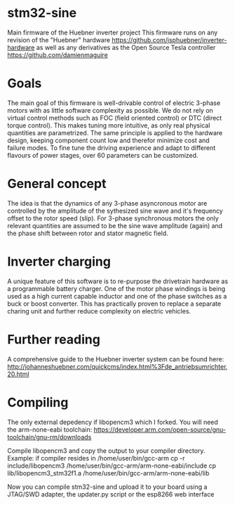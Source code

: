 # stm32-sine
Main firmware of the Huebner inverter project
This firmware runs on any revision of the "Huebner" hardware https://github.com/jsphuebner/inverter-hardware as well as any derivatives as the Open Source Tesla controller https://github.com/damienmaguire

# Goals
The main goal of this firmware is well-drivable control of electric 3-phase motors with as little software complexity as possible. We do not rely on virtual control methods such as FOC (field oriented control) or DTC (direct torque control). This makes tuning more intuitive, as only real physical quantities are parametrized.
The same principle is applied to the hardware design, keeping component count low and therefor minimize cost and failure modes.
To fine tune the driving experience and adapt to different flavours of power stages, over 60 parameters can be customized.

# General concept
The idea is that the dynamics of any 3-phase asyncronous motor are controlled by the amplitude of the sythesized sine wave and it's frequency offset to the rotor speed (slip). For 3-phase synchronous motors the only relevant quantities are assumed to be the sine wave amplitude (again) and the phase shift between rotor and stator magnetic field.

# Inverter charging
A unique feature of this software is to re-purpose the drivetrain hardware as a programmable battery charger. One of the motor phase windings is being used as a high current capable inductor and one of the phase switches as a buck or boost converter. This has practically proven to replace a separate charing unit and further reduce complexity on electric vehicles.

# Further reading
A comprehensive guide to the Huebner inverter system can be found here: http://johanneshuebner.com/quickcms/index.html%3Fde_antriebsumrichter,20.html

# Compiling
The only external depedency if libopencm3 which I forked.
You will need the arm-none-eabi toolchain: https://developer.arm.com/open-source/gnu-toolchain/gnu-rm/downloads

Compile libopencm3 and copy the output to your compiler directory.
Example: if compiler resides in /home/user/bin/gcc-arm
cp -r include/libopencm3 /home/user/bin/gcc-arm/arm-none-eabi/include
cp lib/libopencm3_stm32f1.a /home/user/bin/gcc-arm/arm-none-eabi/lib

Now you can compile stm32-sine and upload it to your board using a
JTAG/SWD adapter, the updater.py script or the esp8266 web interface
